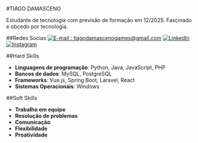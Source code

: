 #TIAGO DAMASCENO

Estudante de tecnologia com previsão de formação em 12/2025. Fascinado e obcedo por tecnologia.

##Redes Socias
[![E-mail : tiagodamascenogames@gmail.com](https://img.shields.io/badge/-Email-000?style=for-the-badge&logo=microsoft-outlook&logoColor=E94D5F)](tiagodamascenogames@gmail.com)
[![LinkedIn](https://img.shields.io/badge/-LinkedIn-000?style=for-the-badge&logo=linkedin&logoColor=30A3DC)](https://www.linkedin.com/in/tiago-damasceno/)
[![Instagram](https://img.shields.io/badge/Instagram-E4405F?style=for-the-badge&logo=instagram&logoColor=E94D5F)](https://www.instagram.com/_tiagodpes/?next=%2F)

##Hard Skills
- **Linguagens de programação**: Python, Java, JavaScript, PHP
- **Bancos de dados**: MySQL, PostgreSQL
- **Frameworks**: Vue.js, Spring Boot, Laravel, React
- **Sistemas Operacionais**: Windows

##Soft Skills
- **Trabalho em equipe**
- **Resolução de problemas**
- **Comunicação**
- **Flexibilidade**
- **Proatividade**
